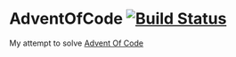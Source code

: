 # AdventOfCode [![Build Status](https://travis-ci.org/MichalPodeszwa/advent-of-code.svg?branch=master)](https://travis-ci.org/MichalPodeszwa/advent-of-code)

My attempt to solve [Advent Of Code](http://adventofcode.com/2017)

